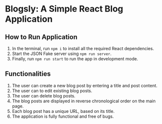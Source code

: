 # Blogsly: A Simple React Blog Application 

## How to Run Application 

1. In the terminal, run `npm i` to install all the required React dependencies.
2. Start the JSON Fake server using `npm run server`.
3. Finally, run `npm run start` to run the app in development mode. 

## Functionalities 

1. The user can create a new blog post by entering a title and post content.
2. The user can to edit existing blog posts.
3. The user can delete blog posts.
4. The blog posts are displayed in reverse chronological order on the main page.
5. Each blog post has a unique URL, based on its title.
8. The application is fully functional and free of bugs.